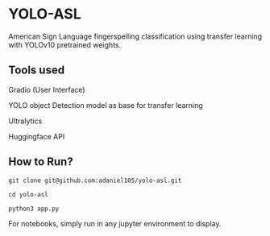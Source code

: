 # YOLO-ASL

American Sign Language fingerspelling classification using transfer learning with YOLOv10 pretrained weights.

## Tools used
Gradio (User Interface)

YOLO object Detection model as base for transfer learning

Ultralytics

Huggingface API

## How to Run?
```git clone git@github.com:adaniel105/yolo-asl.git```

```cd yolo-asl```

```python3 app.py```

For notebooks, simply run in any jupyter environment to display.